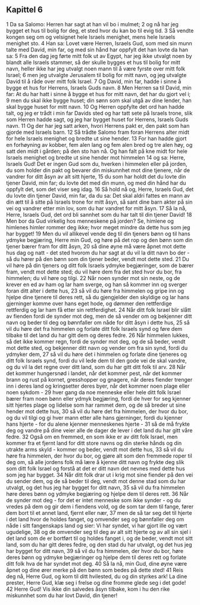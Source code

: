 ## Kapittel 6

1 Da sa Salomo: Herren har sagt at han vil bo i mulmet;
2 og nå har jeg bygget et hus til bolig for deg, et sted hvor du kan bo til evig tid.
3 Så vendte kongen seg om og velsignet hele Israels menighet, mens hele Israels menighet sto.
4 Han sa: Lovet være Herren, Israels Gud, som med sin munn talte med David, min far, og med sin hånd har oppfylt det han lovte da han sa:
5 Fra den dag jeg førte mitt folk ut av Egypt, har jeg ikke utvalgt noen by blandt alle Israels stammer, så der skulle bygges et hus til bolig for mitt navn, heller ikke har jeg utvalgt noen mann til å være fyrste over mitt folk Israel;
6 men jeg utvalgte Jerusalem til bolig for mitt navn, og jeg utvalgte David til å råde over mitt folk Israel.
7 Og David, min far, hadde i sinne å bygge et hus for Herrens, Israels Guds navn.
8 Men Herren sa til David, min far: At du har hatt i sinne å bygge et hus for mitt navn, det har du gjort vel i;
9 men du skal ikke bygge huset; din sønn som skal utgå av dine lender, han skal bygge huset for mitt navn.
10 Og Herren oppfylte det ord han hadde talt, og jeg er trådt i min far Davids sted og har tatt sete på Israels trone, slik som Herren hadde sagt, og jeg har bygget huset for Herrens, Israels Guds navn.
11 Og der har jeg satt arken, hvori Herrens pakt er, den pakt som han gjorde med Israels barn.
12 Så trådte Salomo fram foran Herrens alter midt for hele Israels menighet og bredte ut sine hender.
13 For han hadde gjort en forhøyning av kobber, fem alen lang og fem alen bred og tre alen høy, og satt den midt i gården; på den sto han nå. Og han falt på kne midt for hele Israels menighet og bredte ut sine hender mot himmelen
14 og sa: Herre, Israels Gud! Det er ingen Gud som du, hverken i himmelen eller på jorden, du som holder din pakt og bevarer din miskunnhet mot dine tjenere, når de vandrer for ditt åsyn av alt sitt hjerte,
15 du som har holdt det du lovte din tjener David, min far; du lovte det med din munn, og med din hånd har du oppfylt det, som det viser seg idag.
16 Så hold nå og, Herre, Israels Gud, det du lovte din tjener David, min far, da du sa: Det skal aldri fattes en mann av din ætt til å sitte på Israels trone for mitt åsyn, så sant dine barn akter på sin vei og vandrer etter min lov, som du har vandret for mitt åsyn.
17 Så la nå, Herre, Israels Gud, det ord bli sannhet som du har talt til din tjener David!
18 Men bor da Gud virkelig hos menneskene på jorden? Se, himlene og himlenes himler rommer deg ikke; hvor meget mindre da dette hus som jeg har bygget!
19 Men du vil allikevel vende deg til din tjeners bønn og til hans ydmyke begjæring, Herre min Gud, og høre på det rop og den bønn som din tjener bærer fram for ditt åsyn,
20 så dine øyne må være åpnet mot dette hus dag og natt - det sted hvorom du har sagt at du vil la ditt navn bo der - så du hører på den bønn som din tjener beder, vendt mot dette sted.
21 Du vil høre på din tjeners og ditt folk Israels ydmyke begjæringer, som de bærer fram, vendt mot dette sted; du vil høre dem fra det sted hvor du bor, fra himmelen; du vil høre og tilgi.
22 Når noen synder mot sin neste, og de krever en ed av ham og lar ham sverge, og han så kommer inn og sverger foran ditt alter i dette hus,
23 så vil du høre fra himmelen og gripe inn og hjelpe dine tjenere til deres rett, så du gjengjelder den skyldige og lar hans gjerninger komme over hans eget hode, og dømmer den rettferdige rettferdig og lar ham få etter sin rettferdighet.
24 Når ditt folk Israel blir slått av fienden fordi de synder mot deg, men de så vender om og bekjenner ditt navn og beder til deg og bønnfaller om nåde for ditt åsyn i dette hus,
25 så vil du høre det fra himmelen og forlate ditt folk Israels synd og føre dem tilbake til det land du har gitt dem og deres fedre.
26 Når himmelen lukkes, så det ikke kommer regn, fordi de synder mot deg, og de så beder, vendt mot dette sted, og bekjenner ditt navn og vender om fra sin synd, fordi du ydmyker dem,
27 så vil du høre det i himmelen og forlate dine tjeneres og ditt folk Israels synd, fordi du vil lede dem til den gode vei de skal vandre, og du vil la det regne over ditt land, som du har gitt ditt folk til arv.
28 Når det kommer hungersnød i landet, når det kommer pest, når det kommer brann og rust på kornet, gresshopper og gnagere, når deres fiender trenger inn i deres land og kringsetter deres byer, når det kommer noen plage eller noen sykdom -
29 hver gang da noe menneske eller hele ditt folk Israel bærer fram noen bønn eller ydmyk begjæring, fordi de hver for seg kjenner sitt hjertes plage og lidelse som har rammet dem, og de så breder ut sine hender mot dette hus,
30 så vil du høre det fra himmelen, der hvor du bor, og du vil tilgi og gi hver mann etter alle hans gjerninger, fordi du kjenner hans hjerte - for du alene kjenner menneskenes hjerte -
31 så de må frykte deg og vandre på dine veier alle de dager de lever i det land du har gitt våre fedre.
32 Også om en fremmed, en som ikke er av ditt folk Israel, men kommer fra et fjernt land for ditt store navns og din sterke hånds og din utrakte arms skyld - kommer og beder, vendt mot dette hus,
33 så vil du høre fra himmelen, der hvor du bor, og gjøre alt som den fremmede roper til deg om, så alle jordens folk må lære å kjenne ditt navn og frykte deg slik som ditt folk Israel og forstå at det er ditt navn det nevnes med dette hus som jeg har bygget.
34 Når ditt folk drar ut i krig mot sine fiender på den vei du sender dem, og de så beder til deg, vendt mot denne stad som du har utvalgt, og det hus jeg har bygget for ditt navn,
35 så vil du fra himmelen høre deres bønn og ydmyke begjæring og hjelpe dem til deres rett.
36 Når de synder mot deg - for det er intet menneske som ikke synder - og du vredes på dem og gir dem i fiendens vold, og de som tar dem til fange, fører dem bort til et annet land, fjernt eller nær,
37 men de så tar seg det til hjerte i det land hvor de holdes fanget, og omvender seg og bønnfaller deg om nåde i sitt fangenskaps land og sier: Vi har syndet, vi har gjort ille og vært ugudelige,
38 og de omvender seg til deg av alt sitt hjerte og av all sin sjel i det land som de er bortført til og holdes fanget i, og de beder, vendt mot sitt land, som du har gitt deres fedre, og den stad du har utvalgt, og det hus jeg har bygget for ditt navn,
39 så vil du fra himmelen, der hvor du bor, høre deres bønn og ydmyke begjæringer og hjelpe dem til deres rett og forlate ditt folk hva de har syndet mot deg.
40 Så la nå, min Gud, dine øyne være åpnet og dine ører merke på den bønn som bedes på dette sted!
41 Reis deg nå, Herre Gud, og kom til ditt hvilested, du og din styrkes ark! La dine prester, Herre Gud, klæ seg i frelse og dine fromme glede seg i det gode!
42 Herre Gud! Vis ikke din salvedes åsyn tilbake, kom i hu den rike miskunnhet som du har lovt David, din tjener!
